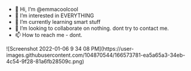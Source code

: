 - 👋 Hi, I’m @emmacoolcool
- 👀 I’m interested in EVERYTHING
- 🌱 I’m currently learning smart stuff
- 💞️ I’m looking to collaborate on nothing. dont try to contact me.
- 📫 How to reach me - dont.

<!---
emmacoolcool/emmacoolcool is a ✨ special ✨ repository because its `README.md` (this file) appears on your GitHub profile.
You can click the Preview link to take a look at your changes.
--->![Screenshot 2022-01-06 9 34 08 PM](https://user-images.githubusercontent.com/104870544/166573781-ea5a65a3-34eb-4c54-9f28-81a6fb28509c.png)
